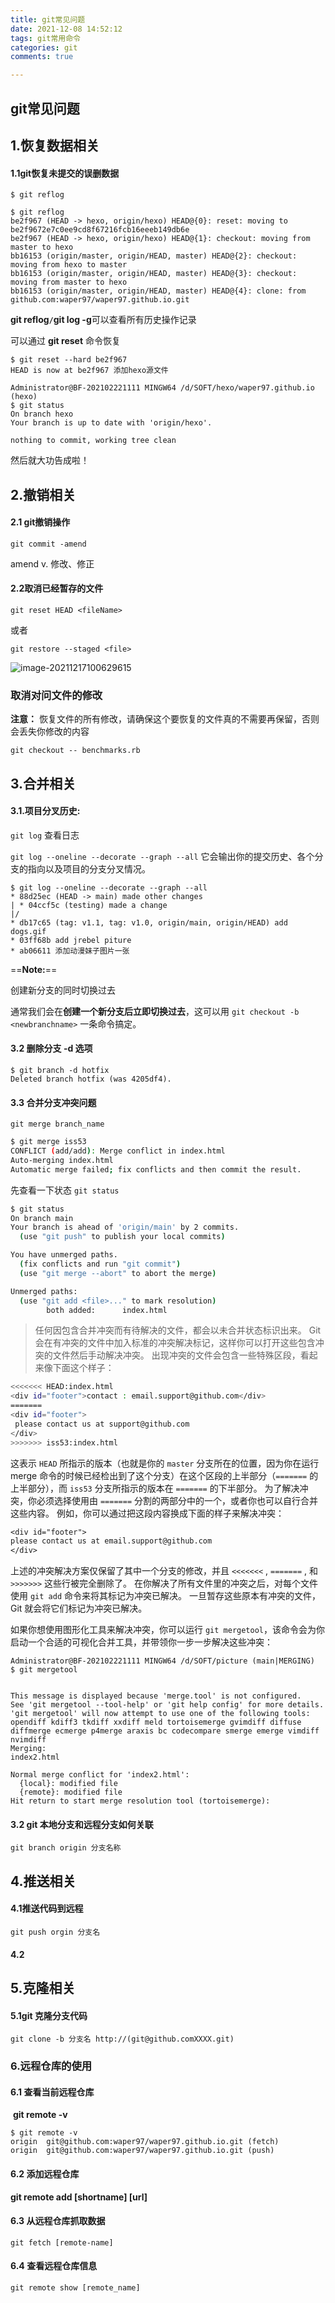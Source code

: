 ```yaml
---
title: git常见问题
date: 2021-12-08 14:52:12
tags: git常用命令
categories: git
comments: true

---
```


## git常见问题

<!--more-->

## 1.恢复数据相关

#### 1.1git恢复未提交的误删数据

```shell
$ git reflog
```

```shell
$ git reflog
be2f967 (HEAD -> hexo, origin/hexo) HEAD@{0}: reset: moving to be2f9672e7c0ee9cd8f67216fcb16eeeb149db6e
be2f967 (HEAD -> hexo, origin/hexo) HEAD@{1}: checkout: moving from master to hexo
bb16153 (origin/master, origin/HEAD, master) HEAD@{2}: checkout: moving from hexo to master
bb16153 (origin/master, origin/HEAD, master) HEAD@{3}: checkout: moving from master to hexo
bb16153 (origin/master, origin/HEAD, master) HEAD@{4}: clone: from github.com:waper97/waper97.github.io.git

```

**git reflog`/`git log -g**可以查看所有历史操作记录

可以通过 **git reset** 命令恢复

```shell
$ git reset --hard be2f967
HEAD is now at be2f967 添加hexo源文件

Administrator@BF-202102221111 MINGW64 /d/SOFT/hexo/waper97.github.io (hexo)
$ git status
On branch hexo
Your branch is up to date with 'origin/hexo'.

nothing to commit, working tree clean
```

然后就大功告成啦！





## 2.撤销相关

#### 2.1 git撤销操作

```
git commit -amend
```

amend v. 修改、修正

#### 2.2取消已经暂存的文件

```shell
git reset HEAD <fileName>
```

或者

```shell
git restore --staged <file>
```

![image-20211217100629615](https://raw.githubusercontent.com/waper97/Pic-Go/main/img/202112201032386.png)	

### 取消对问文件的修改

**注意：** 恢复文件的所有修改，请确保这个要恢复的文件真的不需要再保留，否则会丢失你修改的内容

```shell
git checkout -- benchmarks.rb
```





## 3.合并相关

#### 3.1.项目分叉历史:

`git log` 查看日志

`git log --oneline --decorate --graph --all`   它会输出你的提交历史、各个分支的指向以及项目的分支分叉情况。

```shell
$ git log --oneline --decorate --graph --all
* 88d25ec (HEAD -> main) made other changes
| * 04ccf5c (testing) made a change
|/
* db17c65 (tag: v1.1, tag: v1.0, origin/main, origin/HEAD) add dogs.gif
* 03ff68b add jrebel piture
* ab06611 添加动漫妹子图片一张
```

==**Note:**==

创建新分支的同时切换过去

通常我们会在**创建一个新分支后立即切换过去**，这可以用 `git checkout -b <newbranchname>` 一条命令搞定。





#### 3.2 **删除分支** -d 选项

```
$ git branch -d hotfix
Deleted branch hotfix (was 4205df4).
```

#### 3.3 合并分支冲突问题

`git merge branch_name`

```bash
$ git merge iss53
CONFLICT (add/add): Merge conflict in index.html
Auto-merging index.html
Automatic merge failed; fix conflicts and then commit the result.
```

先查看一下状态 `git status`

```bash
$ git status
On branch main
Your branch is ahead of 'origin/main' by 2 commits.
  (use "git push" to publish your local commits)

You have unmerged paths.
  (fix conflicts and run "git commit")
  (use "git merge --abort" to abort the merge)

Unmerged paths:
  (use "git add <file>..." to mark resolution)
        both added:      index.html
```

> 任何因包含合并冲突而有待解决的文件，都会以未合并状态标识出来。 Git 会在有冲突的文件中加入标准的冲突解决标记，这样你可以打开这些包含冲突的文件然后手动解决冲突。 出现冲突的文件会包含一些特殊区段，看起来像下面这个样子：

```bash
<<<<<<< HEAD:index.html
<div id="footer">contact : email.support@github.com</div>
=======
<div id="footer">
 please contact us at support@github.com
</div>
>>>>>>> iss53:index.html
```

这表示 `HEAD` 所指示的版本（也就是你的 `master` 分支所在的位置，因为你在运行 merge 命令的时候已经检出到了这个分支）在这个区段的上半部分（`=======` 的上半部分），而 `iss53` 分支所指示的版本在 `=======` 的下半部分。 为了解决冲突，你必须选择使用由 `=======` 分割的两部分中的一个，或者你也可以自行合并这些内容。 例如，你可以通过把这段内容换成下面的样子来解决冲突：

```tex
<div id="footer">
please contact us at email.support@github.com
</div>
```

上述的冲突解决方案仅保留了其中一个分支的修改，并且 `<<<<<<<` , `=======` , 和 `>>>>>>>` 这些行被完全删除了。 在你解决了所有文件里的冲突之后，对每个文件使用 `git add` 命令来将其标记为冲突已解决。 一旦暂存这些原本有冲突的文件，Git 就会将它们标记为冲突已解决。

如果你想使用图形化工具来解决冲突，你可以运行 `git mergetool`，该命令会为你启动一个合适的可视化合并工具，并带领你一步一步解决这些冲突：

```
Administrator@BF-202102221111 MINGW64 /d/SOFT/picture (main|MERGING)
$ git mergetool


This message is displayed because 'merge.tool' is not configured.
See 'git mergetool --tool-help' or 'git help config' for more details.
'git mergetool' will now attempt to use one of the following tools:
opendiff kdiff3 tkdiff xxdiff meld tortoisemerge gvimdiff diffuse diffmerge ecmerge p4merge araxis bc codecompare smerge emerge vimdiff nvimdiff
Merging:
index2.html

Normal merge conflict for 'index2.html':
  {local}: modified file
  {remote}: modified file
Hit return to start merge resolution tool (tortoisemerge):

```



#### 3.2 git 本地分支和远程分支如何关联

```
git branch origin 分支名称
```







## 4.推送相关

#### 4.1推送代码到远程

```shell
git push orgin 分支名
```

#### 4.2





## 5.克隆相关

#### 5.1git 克隆分支代码

```shell
git clone -b 分支名 http://(git@github.comXXXX.git)
```



### 6.远程仓库的使用

#### 6.1 查看当前远程仓库

​	**git remote -v**

 ```
 $ git remote -v
 origin  git@github.com:waper97/waper97.github.io.git (fetch)
 origin  git@github.com:waper97/waper97.github.io.git (push)
 ```

#### 6.2 添加远程仓库

**git remote add [shortname] [url]**



#### 6.3 从远程仓库抓取数据

```shell
git fetch [remote-name]
```

#### 6.4 查看远程仓库信息

```shell
git remote show [remote_name]
```

